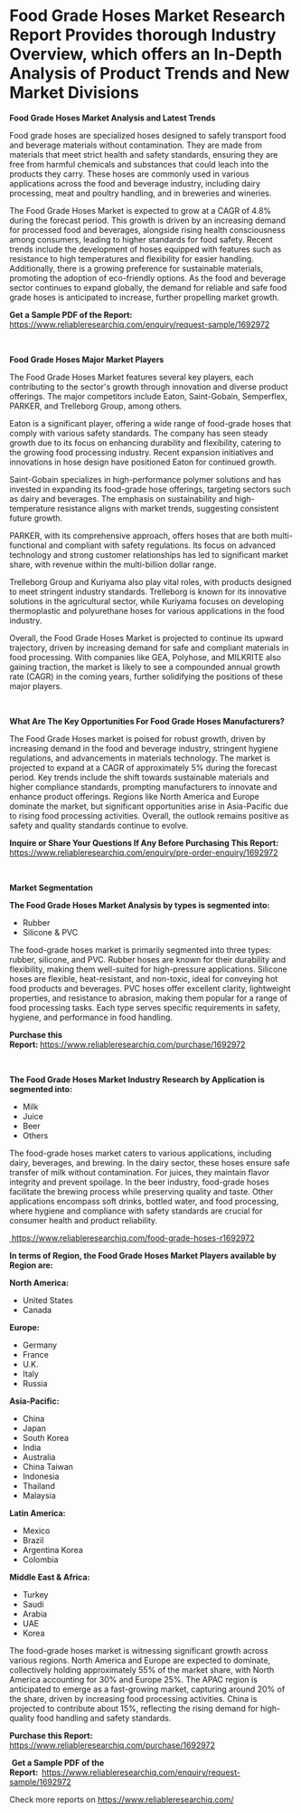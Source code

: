 <p><h1>Food Grade Hoses Market Research Report Provides thorough Industry Overview, which offers an In-Depth Analysis of Product Trends and New Market Divisions</h1></p><p><strong>Food Grade Hoses Market Analysis and Latest Trends</strong></p>
<p><p>Food grade hoses are specialized hoses designed to safely transport food and beverage materials without contamination. They are made from materials that meet strict health and safety standards, ensuring they are free from harmful chemicals and substances that could leach into the products they carry. These hoses are commonly used in various applications across the food and beverage industry, including dairy processing, meat and poultry handling, and in breweries and wineries.</p><p>The Food Grade Hoses Market is expected to grow at a CAGR of 4.8% during the forecast period. This growth is driven by an increasing demand for processed food and beverages, alongside rising health consciousness among consumers, leading to higher standards for food safety. Recent trends include the development of hoses equipped with features such as resistance to high temperatures and flexibility for easier handling. Additionally, there is a growing preference for sustainable materials, promoting the adoption of eco-friendly options. As the food and beverage sector continues to expand globally, the demand for reliable and safe food grade hoses is anticipated to increase, further propelling market growth.</p></p>
<p><strong>Get a Sample PDF of the Report:&nbsp;</strong> <a href="https://www.reliableresearchiq.com/enquiry/request-sample/1692972?utm_campaign=1870&utm_medium=2&utm_source=Github&utm_content=ia&utm_term=08012025&utm_id=food-grade-hoses">https://www.reliableresearchiq.com/enquiry/request-sample/1692972</a></p>
<p>&nbsp;</p>
<p><strong>Food Grade Hoses Major Market Players</strong></p>
<p><p>The Food Grade Hoses Market features several key players, each contributing to the sector's growth through innovation and diverse product offerings. The major competitors include Eaton, Saint-Gobain, Semperflex, PARKER, and Trelleborg Group, among others.</p><p>Eaton is a significant player, offering a wide range of food-grade hoses that comply with various safety standards. The company has seen steady growth due to its focus on enhancing durability and flexibility, catering to the growing food processing industry. Recent expansion initiatives and innovations in hose design have positioned Eaton for continued growth.</p><p>Saint-Gobain specializes in high-performance polymer solutions and has invested in expanding its food-grade hose offerings, targeting sectors such as dairy and beverages. The emphasis on sustainability and high-temperature resistance aligns with market trends, suggesting consistent future growth.</p><p>PARKER, with its comprehensive approach, offers hoses that are both multi-functional and compliant with safety regulations. Its focus on advanced technology and strong customer relationships has led to significant market share, with revenue within the multi-billion dollar range.</p><p>Trelleborg Group and Kuriyama also play vital roles, with products designed to meet stringent industry standards. Trelleborg is known for its innovative solutions in the agricultural sector, while Kuriyama focuses on developing thermoplastic and polyurethane hoses for various applications in the food industry.</p><p>Overall, the Food Grade Hoses Market is projected to continue its upward trajectory, driven by increasing demand for safe and compliant materials in food processing. With companies like GEA, Polyhose, and MILKRITE also gaining traction, the market is likely to see a compounded annual growth rate (CAGR) in the coming years, further solidifying the positions of these major players.</p></p>
<p>&nbsp;</p>
<p><strong>What Are The Key Opportunities For Food Grade Hoses Manufacturers?</strong></p>
<p><p>The Food Grade Hoses market is poised for robust growth, driven by increasing demand in the food and beverage industry, stringent hygiene regulations, and advancements in materials technology. The market is projected to expand at a CAGR of approximately 5% during the forecast period. Key trends include the shift towards sustainable materials and higher compliance standards, prompting manufacturers to innovate and enhance product offerings. Regions like North America and Europe dominate the market, but significant opportunities arise in Asia-Pacific due to rising food processing activities. Overall, the outlook remains positive as safety and quality standards continue to evolve.</p></p>
<p><strong>Inquire or Share Your Questions If Any Before Purchasing This Report:</strong> <a href="https://www.reliableresearchiq.com/enquiry/pre-order-enquiry/1692972?utm_campaign=1870&utm_medium=2&utm_source=Github&utm_content=ia&utm_term=08012025&utm_id=food-grade-hoses">https://www.reliableresearchiq.com/enquiry/pre-order-enquiry/1692972</a></p>
<p>&nbsp;</p>
<p><strong>Market Segmentation</strong></p>
<p><strong>The Food Grade Hoses Market Analysis by types is segmented into:</strong></p>
<p><ul><li>Rubber</li><li>Silicone & PVC</li></ul></p>
<p><p>The food-grade hoses market is primarily segmented into three types: rubber, silicone, and PVC. Rubber hoses are known for their durability and flexibility, making them well-suited for high-pressure applications. Silicone hoses are flexible, heat-resistant, and non-toxic, ideal for conveying hot food products and beverages. PVC hoses offer excellent clarity, lightweight properties, and resistance to abrasion, making them popular for a range of food processing tasks. Each type serves specific requirements in safety, hygiene, and performance in food handling.</p></p>
<p><strong>Purchase this Report:&nbsp;</strong><a href="https://www.reliableresearchiq.com/purchase/1692972?utm_campaign=1870&utm_medium=2&utm_source=Github&utm_content=ia&utm_term=08012025&utm_id=food-grade-hoses">https://www.reliableresearchiq.com/purchase/1692972</a></p>
<p>&nbsp;</p>
<p><strong>The Food Grade Hoses Market Industry Research by Application is segmented into:</strong></p>
<p><ul><li>Milk</li><li>Juice</li><li>Beer</li><li>Others</li></ul></p>
<p><p>The food-grade hoses market caters to various applications, including dairy, beverages, and brewing. In the dairy sector, these hoses ensure safe transfer of milk without contamination. For juices, they maintain flavor integrity and prevent spoilage. In the beer industry, food-grade hoses facilitate the brewing process while preserving quality and taste. Other applications encompass soft drinks, bottled water, and food processing, where hygiene and compliance with safety standards are crucial for consumer health and product reliability.</p></p>
<p><a href="https://www.reliableresearchiq.com/food-grade-hoses-r1692972?utm_campaign=1870&utm_medium=2&utm_source=Github&utm_content=ia&utm_term=08012025&utm_id=food-grade-hoses">&nbsp;https://www.reliableresearchiq.com/food-grade-hoses-r1692972</a></p>
<p><strong>In terms of Region, the Food Grade Hoses Market Players available by Region are:</strong></p>
<p>
    <p> <strong> North America: </strong>
        <ul>
            <li>United States</li>
            <li>Canada</li>
        </ul>
        </p> 
    <p> <strong> Europe: </strong>
        <ul>
            <li>Germany</li>
            <li>France</li>
            <li>U.K.</li>
            <li>Italy</li>
            <li>Russia</li>
        </ul>
        </p> 
    <p> <strong> Asia-Pacific: </strong>
        <ul>
            <li>China</li>
            <li>Japan</li>
            <li>South Korea</li>
            <li>India</li>
            <li>Australia</li>
            <li>China Taiwan</li>
            <li>Indonesia</li>
            <li>Thailand</li>
            <li>Malaysia</li>
        </ul>
        </p> 
    <p> <strong> Latin America: </strong>
        <ul>
            <li>Mexico</li>
            <li>Brazil</li>
            <li>Argentina Korea</li>
            <li>Colombia</li>
        </ul>
        </p> 
    <p> <strong> Middle East & Africa: </strong>
        <ul>
            <li>Turkey</li>
            <li>Saudi</li>
            <li>Arabia</li>
            <li>UAE</li>
            <li>Korea</li>
        </ul>
    </p>
    </p>
<p><p>The food-grade hoses market is witnessing significant growth across various regions. North America and Europe are expected to dominate, collectively holding approximately 55% of the market share, with North America accounting for 30% and Europe 25%. The APAC region is anticipated to emerge as a fast-growing market, capturing around 20% of the share, driven by increasing food processing activities. China is projected to contribute about 15%, reflecting the rising demand for high-quality food handling and safety standards.</p></p>
<p><strong>Purchase this Report: </strong><a href="https://www.reliableresearchiq.com/purchase/1692972?utm_campaign=1870&utm_medium=2&utm_source=Github&utm_content=ia&utm_term=08012025&utm_id=food-grade-hoses">https://www.reliableresearchiq.com/purchase/1692972</a></p>
<p>&nbsp;<strong>Get a Sample PDF of the Report:&nbsp;&nbsp;</strong><a href="https://www.reliableresearchiq.com/enquiry/request-sample/1692972?utm_campaign=1870&utm_medium=2&utm_source=Github&utm_content=ia&utm_term=08012025&utm_id=food-grade-hoses">https://www.reliableresearchiq.com/enquiry/request-sample/1692972</a></p>
<p><strong></strong></p>
<p>Check more reports on <a href="https://www.reliableresearchiq.com/?utm_campaign=1870&utm_medium=2&utm_source=Github&utm_content=ia&utm_term=08012025&utm_id=food-grade-hoses">https://www.reliableresearchiq.com/</a></p>